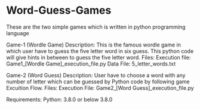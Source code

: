 # Word-Guess-Games
These are the two simple games which is written in  python programming language


Game-1 (Wordle Game)
Description:
This is the famous wordle game in which user have to guess the five letter word in six guess. This python code will give hints in between to guess the five letter word.
Files:
Execution file: Game1_[Wordle Game]_execution_file.py
Data File: 5_letter_words.txt

Game-2 (Word Guess)
Description:
User have to choose a word with any number of letter which can be guessed by Python code by following game Excuition Flow.
Files:
Execution File: Game2_[Word Guess]_execution_file.py

Requirements:
Python: 3.8.0 or below 3.8.0
